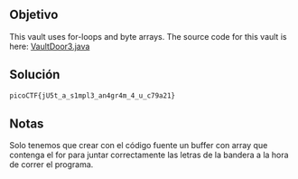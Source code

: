 ## Objetivo
This vault uses for-loops and byte arrays. The source code for this vault is here: [VaultDoor3.java](https://jupiter.challenges.picoctf.org/static/a4018cec1446761cb2e8cce05db925fa/VaultDoor3.java)
## Solución
```bash
picoCTF{jU5t_a_s1mpl3_an4gr4m_4_u_c79a21}
```
## Notas
Solo tenemos que crear con el código fuente un buffer con array que contenga el for para juntar correctamente las letras de la bandera a la hora de correr el programa.